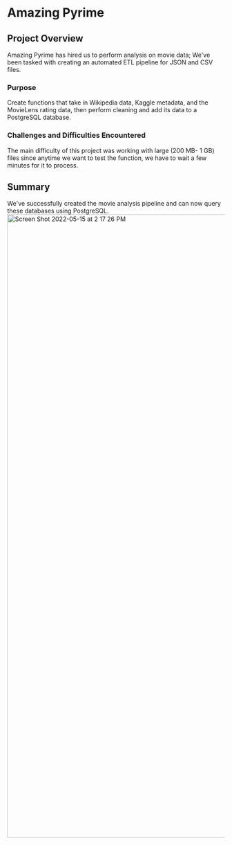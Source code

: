 # Amazing Pyrime
## Project Overview
Amazing Pyrime has hired us to perform analysis on movie data; We've been tasked with creating an automated ETL pipeline for JSON and CSV files. 

### Purpose
Create functions that take in Wikipedia data, Kaggle metadata, and the MovieLens rating data, then perform cleaning and add its data to a PostgreSQL database.

### Challenges and Difficulties Encountered
The main difficulty of this project was working with large (200 MB- 1 GB) files since anytime we want to test the function, we have to wait a few minutes for it to process. 

## Summary
We've successfully created the movie analysis pipeline and can now query these databases using PostgreSQL.
<img width="1440" alt="Screen Shot 2022-05-15 at 2 17 26 PM" src="https://user-images.githubusercontent.com/79609464/168492222-d1aeaea2-3035-4ed9-ae76-0f24032ced7a.png">
